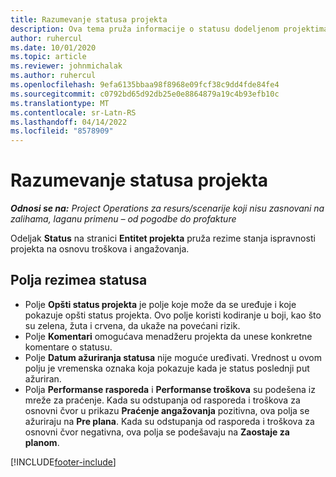 ```yaml
---
title: Razumevanje statusa projekta
description: Ova tema pruža informacije o statusu dodeljenom projektima u usluzi Dynamics 365 Project Operations.
author: ruhercul
ms.date: 10/01/2020
ms.topic: article
ms.reviewer: johnmichalak
ms.author: ruhercul
ms.openlocfilehash: 9efa6135bbaa98f8968e09fcf38c9dd4fde84fe4
ms.sourcegitcommit: c0792bd65d92db25e0e8864879a19c4b93efb10c
ms.translationtype: MT
ms.contentlocale: sr-Latn-RS
ms.lasthandoff: 04/14/2022
ms.locfileid: "8578909"
---
```

# <a name="understand-project-status"></a>Razumevanje statusa projekta

_**Odnosi se na:** Project Operations za resurs/scenarije koji nisu zasnovani na zalihama, laganu primenu – od pogodbe do profakture_


Odeljak **Status** na stranici **Entitet projekta** pruža rezime stanja ispravnosti projekta na osnovu troškova i angažovanja.


## <a name="status-summary-fields"></a>Polja rezimea statusa

- Polje **Opšti status projekta** je polje koje može da se uređuje i koje pokazuje opšti status projekta. Ovo polje koristi kodiranje u boji, kao što su zelena, žuta i crvena, da ukaže na povećani rizik. 
- Polje **Komentari** omogućava menadžeru projekta da unese konkretne komentare o statusu. 
- Polje **Datum ažuriranja statusa** nije moguće uređivati. Vrednost u ovom polju je vremenska oznaka koja pokazuje kada je status poslednji put ažuriran.
- Polja **Performanse rasporeda** i **Performanse troškova** su podešena iz mreže za praćenje. Kada su odstupanja od rasporeda i troškova za osnovni čvor u prikazu **Praćenje angažovanja** pozitivna, ova polja se ažuriraju na **Pre plana**. Kada su odstupanja od rasporeda i troškova za osnovni čvor negativna, ova polja se podešavaju na **Zaostaje za planom**.


[!INCLUDE[footer-include](../includes/footer-banner.md)]